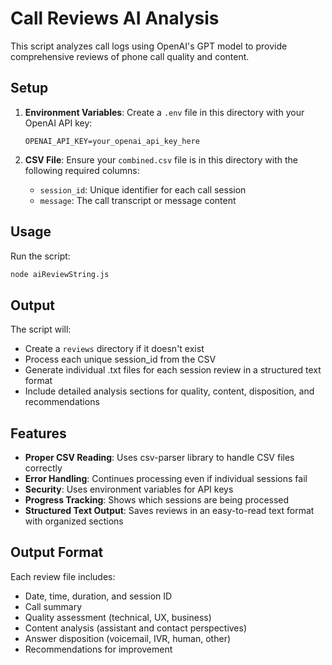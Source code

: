# Call Reviews AI Analysis

This script analyzes call logs using OpenAI's GPT model to provide comprehensive reviews of phone call quality and content.

## Setup

1. **Environment Variables**: Create a `.env` file in this directory with your OpenAI API key:
   ```
   OPENAI_API_KEY=your_openai_api_key_here
   ```

2. **CSV File**: Ensure your `combined.csv` file is in this directory with the following required columns:
   - `session_id`: Unique identifier for each call session
   - `message`: The call transcript or message content

## Usage

Run the script:
```bash
node aiReviewString.js
```

## Output

The script will:
- Create a `reviews` directory if it doesn't exist
- Process each unique session_id from the CSV
- Generate individual .txt files for each session review in a structured text format
- Include detailed analysis sections for quality, content, disposition, and recommendations

## Features

- **Proper CSV Reading**: Uses csv-parser library to handle CSV files correctly
- **Error Handling**: Continues processing even if individual sessions fail
- **Security**: Uses environment variables for API keys
- **Progress Tracking**: Shows which sessions are being processed
- **Structured Text Output**: Saves reviews in an easy-to-read text format with organized sections

## Output Format

Each review file includes:
- Date, time, duration, and session ID
- Call summary
- Quality assessment (technical, UX, business)
- Content analysis (assistant and contact perspectives)
- Answer disposition (voicemail, IVR, human, other)
- Recommendations for improvement 